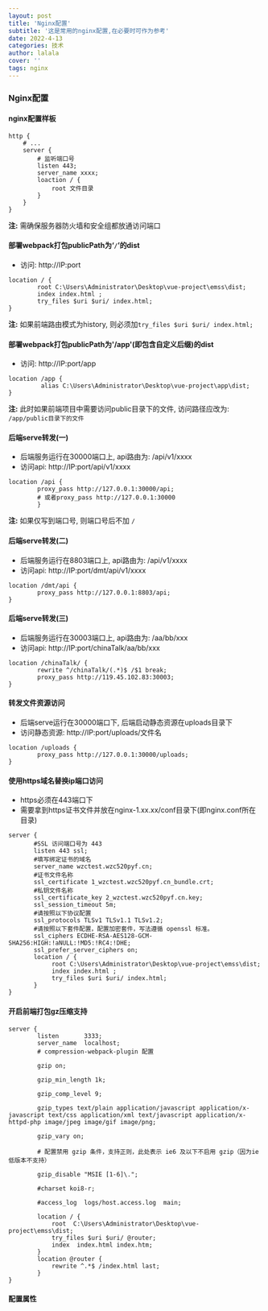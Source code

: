 ```yaml
---
layout: post
title: 'Nginx配置'
subtitle: '这是常用的nginx配置,在必要时可作为参考'
date: 2022-4-13
categories: 技术
author: lalala
cover: ''
tags: nginx
---
```


### Nginx配置

#### nginx配置样板

```nginx
http {
    # ...
    server {
        # 监听端口号
        listen 443;
        server_name xxxx;
        loaction / {
            root 文件目录
        }
    }
}
```

**注:** 需确保服务器防火墙和安全组都放通访问端口



#### 部署webpack打包publicPath为‘`/`’的dist

* 访问: http://IP:port

```nginx
location / {
        root C:\Users\Administrator\Desktop\vue-project\emss\dist;
        index index.html ;
        try_files $uri $uri/ index.html;
}
```

**注:** 如果前端路由模式为history, 则必须加`try_files $uri $uri/ index.html;`



#### 部署webpack打包publicPath为'/app'(即包含自定义后缀)的dist

* 访问: http://IP:port/app

```nginx
location /app {
         alias C:\Users\Administrator\Desktop\vue-project\app\dist;
}
```

**注:** 此时如果前端项目中需要访问public目录下的文件, 访问路径应改为: `/app/public目录下的文件`



#### 后端serve转发(一)

* 后端服务运行在30000端口上, api路由为: /api/v1/xxxx
* 访问api: http://IP:port/api/v1/xxxx

```nginx
location /api {
		proxy_pass http://127.0.0.1:30000/api;
    	# 或者proxy_pass http://127.0.0.1:30000
        }
```

**注:** 如果仅写到端口号, 则端口号后不加 `/`



#### 后端serve转发(二)

* 后端服务运行在8803端口上, api路由为: /api/v1/xxxx
* 访问api: http://IP:port/dmt/api/v1/xxxx

```nginx
location /dmt/api {
		proxy_pass http://127.0.0.1:8803/api;
}
```



#### 后端serve转发(三)

* 后端服务运行在30003端口上, api路由为: /aa/bb/xxx
* 访问api: http://IP:port/chinaTalk/aa/bb/xxx

```nginx
location /chinaTalk/ {
		rewrite ^/chinaTalk/(.*)$ /$1 break;
        proxy_pass http://119.45.102.83:30003;
}
```





#### 转发文件资源访问

* 后端serve运行在30000端口下, 后端启动静态资源在uploads目录下
* 访问静态资源: http://IP:port/uploads/文件名

```nginx
location /uploads {
		proxy_pass http://127.0.0.1:30000/uploads;
}
```



#### 使用https域名替换ip端口访问

* https必须在443端口下
* 需要拿到https证书文件并放在nginx-1.xx.xx/conf目录下(即nginx.conf所在目录)

```nginx
server {
       #SSL 访问端口号为 443
       listen 443 ssl;
       #填写绑定证书的域名
       server_name wzctest.wzc520pyf.cn;
       #证书文件名称
       ssl_certificate 1_wzctest.wzc520pyf.cn_bundle.crt;
       #私钥文件名称
       ssl_certificate_key 2_wzctest.wzc520pyf.cn.key;
       ssl_session_timeout 5m;
       #请按照以下协议配置
       ssl_protocols TLSv1 TLSv1.1 TLSv1.2;
       #请按照以下套件配置，配置加密套件，写法遵循 openssl 标准。
       ssl_ciphers ECDHE-RSA-AES128-GCM-SHA256:HIGH:!aNULL:!MD5:!RC4:!DHE;
       ssl_prefer_server_ciphers on;
       location / {
        	root C:\Users\Administrator\Desktop\vue-project\emss\dist;
        	index index.html ;
        	try_files $uri $uri/ index.html;
       }
}
```



#### 开启前端打包gz压缩支持

```nginx
server {
       	listen       3333;
       	server_name  localhost;
	   	# compression-webpack-plugin 配置
    
	   	gzip on;
    
		gzip_min_length 1k;
    
		gzip_comp_level 9;
    
		gzip_types text/plain application/javascript application/x-javascript text/css application/xml text/javascript application/x-httpd-php image/jpeg image/gif image/png;
    
		gzip_vary on;
    
		# 配置禁用 gzip 条件，支持正则，此处表示 ie6 及以下不启用 gzip（因为ie低版本不支持）
    
		gzip_disable "MSIE [1-6]\.";

        #charset koi8-r;

        #access_log  logs/host.access.log  main;

        location / {
            root  C:\Users\Administrator\Desktop\vue-project\emss\dist;
	    	try_files $uri $uri/ @router;
            index  index.html index.htm;
        }
    	location @router {
	    	rewrite ^.*$ /index.html last;
		}
}
```





#### 配置属性

